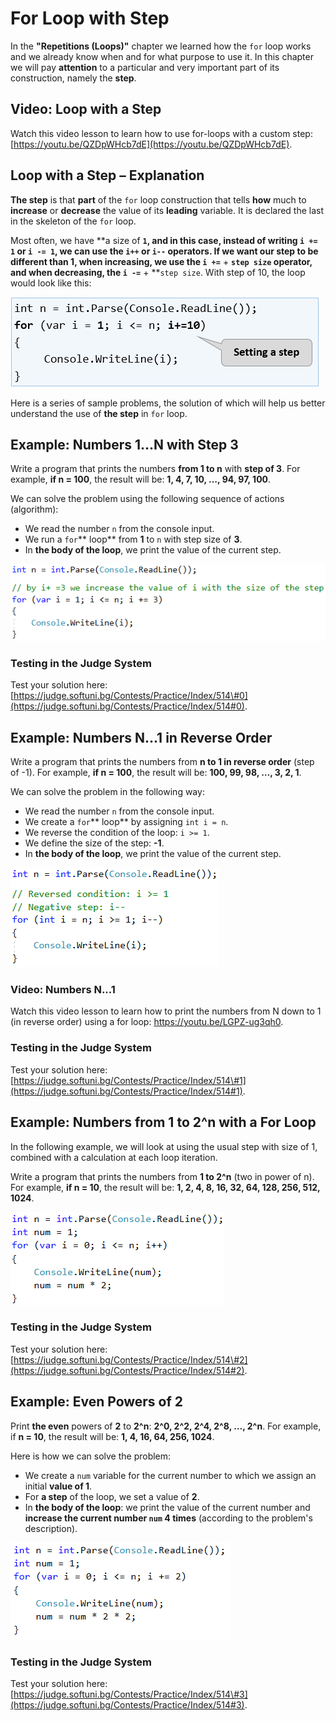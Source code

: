 # For Loop with Step

In the **"Repetitions \(Loops\)"** chapter we learned how the `for` loop works and we already know when and for what purpose to use it. In this chapter we will pay **attention** to a particular and very important part of its construction, namely the **step**.

## Video: Loop with a Step

Watch this video lesson to learn how to use for-loops with a custom step: [https://youtu.be/QZDpWHcb7dE](https://youtu.be/QZDpWHcb7dE).

## Loop with a Step – Explanation

**The step** is that **part** of the `for` loop construction that tells **how** much to **increase** or **decrease** the value of its **leading** variable. It is declared the last in the skeleton of the `for` loop.

Most often, we have **a size of **`1`, and in this case, instead of writing `i += 1` or `i -= 1`, we can use the `i++` or `i--` operators. If we want our step to be **different than 1**, when increasing, we use the `i +=`** + **`step size` operator, and when decreasing, the `i -=`** + **`step size`. With step of 10, the loop would look like this:

![](/assets/chapter-7-images/00.Step-explanation-01.png)

Here is a series of sample problems, the solution of which will help us better understand the use of **the step** in `for` loop.

## Example: Numbers 1...N with Step 3

Write a program that prints the numbers **from 1 to n** with **step of 3**. For example, **if n = 100**, the result will be: **1, 4, 7, 10, …, 94, 97, 100**.

We can solve the problem using the following sequence of actions \(algorithm\):

* We read the number `n` from the console input.
* We run a `for`** loop** from **1** to `n` with step size of **3**.
* In **the body of the loop**, we print the value of the current step.

![](/assets/chapter-7-images/01.Numbers-1-to-n-01.png)

### Testing in the Judge System

Test your solution here: [https://judge.softuni.bg/Contests/Practice/Index/514\#0](https://judge.softuni.bg/Contests/Practice/Index/514#0).

## Example: Numbers N...1 in Reverse Order

Write a program that prints the numbers from **n to 1 in reverse order** \(step of -1\). For example, **if n = 100**, the result will be: **100, 99, 98, …, 3, 2, 1**.

We can solve the problem in the following way:

* We read the number `n` from the console input.
* We create a `for`** loop** by assigning `int i = n`.
* We reverse the condition of the loop: `i >= 1`.
* We define the size of the step: **-1**.
* In **the body of the loop**, we print the value of the current step.

![](/assets/chapter-7-images/02.Numbers-n-to-1-01.png)

### Video: Numbers N...1

Watch this video lesson to learn how to print the numbers from N down to 1 \(in reverse order\) using a for loop: https://youtu.be/LGPZ-ug3qh0.

### Testing in the Judge System

Test your solution here: [https://judge.softuni.bg/Contests/Practice/Index/514\#1](https://judge.softuni.bg/Contests/Practice/Index/514#1).

## Example: Numbers from 1 to 2^n with a For Loop

In the following example, we will look at using the usual step with size of 1, combined with a calculation at each loop iteration.

Write a program that prints the numbers from **1 to 2^n** \(two in power of n\). For example, **if n = 10**, the result will be: **1, 2, 4, 8, 16, 32, 64, 128, 256, 512, 1024**.

![](/assets/chapter-7-images/03.Numbers-1-to-2^n-01.png)

### Testing in the Judge System

Test your solution here: [https://judge.softuni.bg/Contests/Practice/Index/514\#2](https://judge.softuni.bg/Contests/Practice/Index/514#2).

## Example: Even Powers of 2

Print **the even** powers of **2** to **2^n**: **2^0, 2^2, 2^4, 2^8, …, 2^n**. For example, if **n = 10**, the result will be: **1, 4, 16, 64, 256, 1024**.

Here is how we can solve the problem:

* We create a `num` variable for the current number to which we assign an initial **value of 1**.
* For **a step** of the loop, we set a value of **2**.
* In **the body of the loop**: we print the value of the current number and **increase the current number **`num`** 4 times** \(according to the problem's description\).

![](/assets/chapter-7-images/04.Even^2-01.png)

### Testing in the Judge System

Test your solution here: [https://judge.softuni.bg/Contests/Practice/Index/514\#3](https://judge.softuni.bg/Contests/Practice/Index/514#3).

